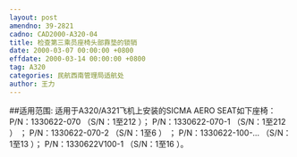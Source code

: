 ```yaml
---
layout: post
amendno: 39-2821
cadno: CAD2000-A320-04
title: 检查第三乘员座椅头部靠垫的锁销
date: 2000-03-07 00:00:00 +0800
effdate: 2000-03-14 00:00:00 +0800
tag: A320
categories: 民航西南管理局适航处
author: 王力
---
```


##适用范围:
适用于A320/A321飞机上安装的SICMA AERO SEAT如下座椅：
P/N：1330622-070   （S/N：1至212 ）；
P/N：1330622-070-1 （S/N：1至212 ） ；
P/N：1330622-070-2 （S/N：1至6 ） ；
P/N：1330622-100-…   （S/N：1至13 ）；
P/N：1330622V100-1 （S/N：1至16 ）。

